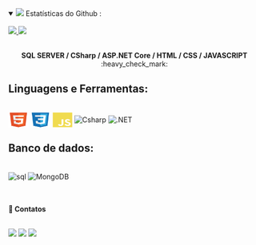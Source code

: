 
<details open="">
<summary>
   <img src="https://media.giphy.com/media/cj87CxfRtrUifF3Ryk/giphy.gif" height="25">
   Estatísticas do Github : 
</summary> 
<br>
<div>
  <a href="https://github.com/Zeld2">
  <img height="180em" src="https://github-readme-stats.vercel.app/api?username=rubensalvarenga&show_icons=true&include_all_commits=true&count_private=true"/>
  <img height="180em" src="https://github-readme-stats.vercel.app/api/top-langs/?username=rubensalvarenga&layout=compact&langs_count=7"/></a>
</div>   
</details


<div> 
  <br />
  <p align="center"><B> SQL SERVER / CSharp / ASP.NET Core / HTML / CSS / JAVASCRIPT</B> :heavy_check_mark:</p>
</div>

<h2 align="left">Linguagens e Ferramentas:</h2>

<div style="display: inline_block"><br>
  <img align="center" alt="HTML" height="30" width="40" src="https://raw.githubusercontent.com/devicons/devicon/master/icons/html5/html5-original.svg">
  <img align="center" alt="CSS" height="30" width="40" src="https://raw.githubusercontent.com/devicons/devicon/master/icons/css3/css3-original.svg">
  <img align="center" alt="Js" height="30" width="40" src="https://raw.githubusercontent.com/devicons/devicon/master/icons/javascript/javascript-plain.svg">
  <img align="center" alt="Csharp" height="30" width="40" src="https://e7.pngegg.com/pngimages/328/221/png-clipart-c-programming-language-logo-microsoft-visual-studio-net-framework-javascript-icon-purple-logo.png">
  <img align="center" alt=".NET" height="30" width="40" src="https://icon-library.com/images/vb-net-icon/vb-net-icon-1.jpg">
</div>

<h2 align="left">Banco de dados:</h2>

<div style="display: inline_block"><br>
  <img align="center" alt="sql" height="50" width="200" src="https://ct-academy.ch/wp-content/uploads/2019/08/microsoft-sql-server.svg?style=for-the-badge&logo=mysql&logoColor=white">
  <img align="center" alt="MongoDB" height="30" width="50" src="https://img.icons8.com/color/480/mongodb.png">
</div>


<div>
<br />
<br />
<p><b>🚀 Contatos</b></p>
<br />
<a href = "mailto:rubens_alvarenga@hotmail.com"><img loading="lazy" src="https://img.shields.io/badge/Gmail-D14836?style=for-the-badge&logo=gmail&logoColor=white" target="_blank"></a>
<a href="https://www.linkedin.com/in/rubens-alvarenga-99031756/" target="_blank"><img loading="lazy" src="https://img.shields.io/badge/-LinkedIn-%230077B5?style=for-the-badge&logo=linkedin&logoColor=white" target="_blank"></a>   
 <a href="https://api.whatsapp.com/send?phone=5511998619994" target="_blank"><img src="https://img.shields.io/badge/WhatsApp-25D366?style=for-the-badge&logo=whatsapp&logoColor=white" target="_blank"></a>  

</div>

